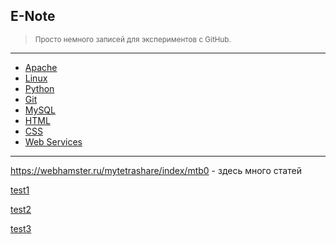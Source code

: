 ## E-Note

> <small>Просто немного записей для экспериментов с GitHub.</small>  

---

- [Apache](apache)
- [Linux](linux)
- [Python](python)
- [Git](git)
- [MySQL](mysql)
- [HTML](html)
- [CSS](css)
- [Web Services](web-services)

---

<https://webhamster.ru/mytetrashare/index/mtb0> - здесь много статей

[test1](test)

[test2](test2)

[test3](test3)

